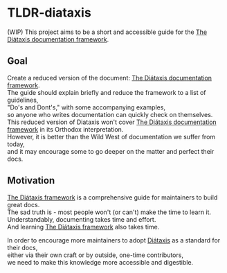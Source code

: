 # TLDR-diataxis
(WIP)
This project aims to be a short and accessible guide for the [The Diátaxis documentation framework](https://diataxis.fr/).

## Goal
Create a reduced version of the document: [The Diátaxis documentation framework](https://diataxis.fr/).  
The guide should explain briefly and reduce the framework to a list of guidelines,  
"Do's and Dont's," with some accompanying examples,  
so anyone who writes documentation can quickly check on themselves.  
This reduced version of Diataxis won't cover [The Diátaxis documentation framework](https://diataxis.fr/) in its Orthodox interpretation.  
However, it is better than the Wild West of documentation we suffer from today,  
and it may encourage some to go deeper on the matter and perfect their docs.  

## Motivation
[The Diátaxis framework](https://diataxis.fr/) is a comprehensive guide for maintainers to build great docs.  
The sad truth is - most people won't (or can't) make the time to learn it.  
Understandably, documenting takes time and effort.  
And learning [The Diátaxis framework](https://diataxis.fr/) also takes time.  

In order to encourage more maintainers to adopt [Diátaxis](https://diataxis.fr/) as a standard for their docs,  
either via their own craft or by outside, one-time contributors,  
we need to make this knowledge more accessible and digestible.  
